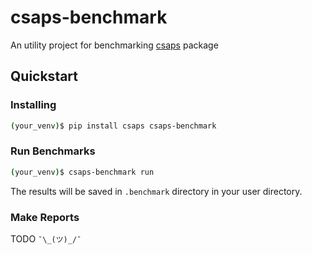 # csaps-benchmark

An utility project for benchmarking [csaps](https://github.com/espdev/csaps) package

## Quickstart

### Installing

```bash
(your_venv)$ pip install csaps csaps-benchmark
```

### Run Benchmarks

```bash
(your_venv)$ csaps-benchmark run
```

The results will be saved in `.benchmark` directory in your user directory. 

### Make Reports

TODO `¯\_(ツ)_/¯`

